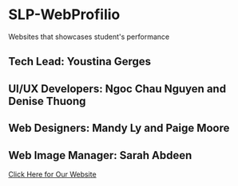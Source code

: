 # SLP-WebProfilio
Websites that showcases student's performance
## Tech Lead: Youstina Gerges
## UI/UX Developers: Ngoc Chau Nguyen and Denise Thuong
## Web Designers: Mandy Ly and Paige Moore
## Web Image Manager: Sarah Abdeen
[Click Here for Our Website](https://sensational-liger-77205a.netlify.app/)
